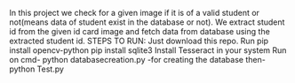 In this project we check for a given image if it is of a valid student or not(means data of student exist in the database or not). 
We extract student id from the given id card image and fetch data from database using the extracted student id.
STEPS TO RUN:
Just download this repo.
Run pip install opencv-python
pip install sqlite3
Install Tesseract in your system
Run on cmd- python databasecreation.py -for creating the database
then-python Test.py
